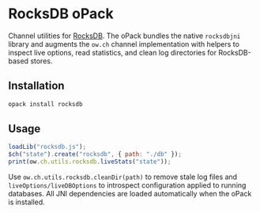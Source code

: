 # RocksDB oPack

Channel utilities for [RocksDB](https://rocksdb.org/). The oPack bundles the native `rocksdbjni` library and augments the
`ow.ch` channel implementation with helpers to inspect live options, read statistics, and clean log directories for RocksDB-based
stores.

## Installation

```bash
opack install rocksdb
```

## Usage

```javascript
loadLib("rocksdb.js");
$ch("state").create("rocksdb", { path: "./db" });
print(ow.ch.utils.rocksdb.liveStats("state"));
```

Use `ow.ch.utils.rocksdb.cleanDir(path)` to remove stale log files and `liveOptions/liveDBOptions` to introspect configuration
applied to running databases. All JNI dependencies are loaded automatically when the oPack is installed.
